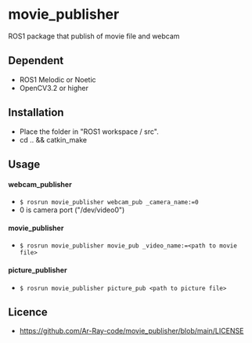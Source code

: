 # movie_publisher
ROS1 package that publish of movie file and webcam

## Dependent

- ROS1 Melodic or Noetic
- OpenCV3.2 or higher

## Installation

- Place the folder in "ROS1 workspace / src".
- cd .. && catkin_make

## Usage

#### webcam_publisher

- `$ rosrun movie_publisher webcam_pub _camera_name:=0 `
- 0 is camera port ("/dev/video0")

#### movie_publisher

- `$ rosrun movie_publisher movie_pub _video_name:=<path to movie file>`

#### picture_publisher

- `$ rosrun movie_publisher picture_pub <path to picture file>`

## Licence

- https://github.com/Ar-Ray-code/movie_publisher/blob/main/LICENSE
